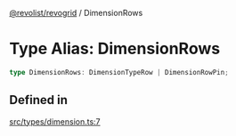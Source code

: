 [@revolist/revogrid](README.md) / DimensionRows

# Type Alias: DimensionRows

```ts
type DimensionRows: DimensionTypeRow | DimensionRowPin;
```

## Defined in

[src/types/dimension.ts:7](https://github.com/revolist/revogrid/blob/baf80d21081b40195ffd6e11abd1249f2fd26dae/src/types/dimension.ts#L7)
